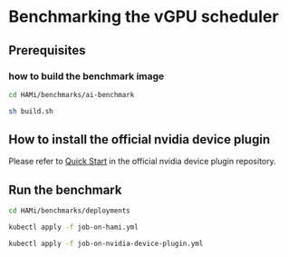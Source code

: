 # Benchmarking the vGPU scheduler

## Prerequisites

### how to build the benchmark image

```bash
cd HAMi/benchmarks/ai-benchmark

sh build.sh
```

## How to install the official nvidia device plugin

Please refer to  [Quick Start](https://github.com/NVIDIA/k8s-device-plugin?tab=readme-ov-file#quick-start) in the official nvidia device plugin repository.

## Run the benchmark

```bash
cd HAMi/benchmarks/deployments

kubectl apply -f job-on-hami.yml

kubectl apply -f job-on-nvidia-device-plugin.yml
```